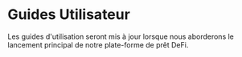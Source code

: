 # Guides Utilisateur

Les guides d'utilisation seront mis à jour lorsque nous aborderons le lancement principal de notre plate-forme de prêt DeFi.
